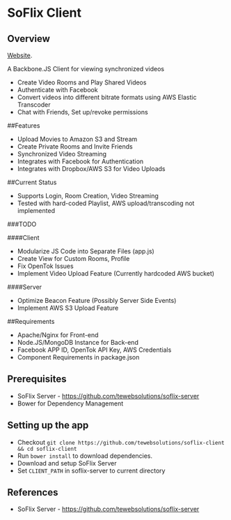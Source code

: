 # SoFlix Client

## Overview

[Website](http://tewebsolutions.github.io/soflix-client/ "Website").

A Backbone.JS Client for viewing synchronized videos

   * Create Video Rooms and Play Shared Videos
   * Authenticate with Facebook
   * Convert videos into different bitrate formats using AWS Elastic Transcoder
   * Chat with Friends, Set up/revoke permissions


##Features

 * Upload Movies to Amazon S3 and Stream
 * Create Private Rooms and Invite Friends
 * Synchronized Video Streaming
 * Integrates with Facebook for Authentication
 * Integrates with Dropbox/AWS S3 for Video Uploads 


##Current Status

 * Supports Login, Room Creation, Video Streaming
 * Tested with hard-coded Playlist, AWS upload/transcoding not implemented
 
###TODO

####Client
 * Modularize JS Code into Separate Files (app.js)
 * Create View for Custom Rooms, Profile
 * Fix OpenTok Issues
 * Implement Video Upload Feature (Currently hardcoded AWS bucket)

 
####Server
 * Optimize Beacon Feature (Possibly Server Side Events)
 * Implement AWS S3 Upload Feature
  
##Requirements
 * Apache/Nginx for Front-end
 * Node.JS/MongoDB Instance for Back-end
 * Facebook APP ID, OpenTok API Key, AWS Credentials
 * Component Requirements in package.json
 
   

## Prerequisites

   * SoFlix Server - https://github.com/tewebsolutions/soflix-server
   * Bower for Dependency Management
   
## Setting up the app
   * Checkout `git clone https://github.com/tewebsolutions/soflix-client && cd soflix-client`
   * Run `bower install` to download dependencies.
   * Download and setup SoFlix Server
   * Set `CLIENT_PATH` in soflix-server to current directory


## References 
   * SoFlix Server - https://github.com/tewebsolutions/soflix-server